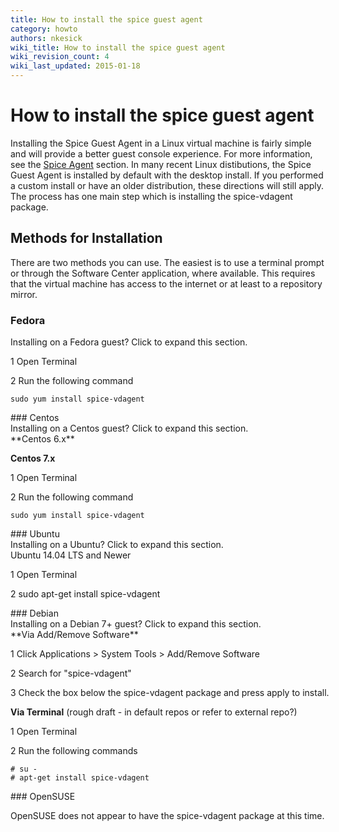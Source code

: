 ```yaml
---
title: How to install the spice guest agent
category: howto
authors: nkesick
wiki_title: How to install the spice guest agent
wiki_revision_count: 4
wiki_last_updated: 2015-01-18
---
```


# How to install the spice guest agent

Installing the Spice Guest Agent in a Linux virtual machine is fairly simple and will provide a better guest console experience. For more information, see the [Spice Agent](Understanding_Guest_Agents_and_Other_Tools#Spice_Agent) section. In many recent Linux distibutions, the Spice Guest Agent is installed by default with the desktop install. If you performed a custom install or have an older distribution, these directions will still apply. The process has one main step which is installing the spice-vdagent package.

## Methods for Installation

There are two methods you can use. The easiest is to use a terminal prompt or through the Software Center application, where available. This requires that the virtual machine has access to the internet or at least to a repository mirror.

### Fedora

<div class="toccolours mw-collapsible mw-collapsed" style="width:800px">
Installing on a Fedora guest? Click to expand this section.

<div class="mw-collapsible-content">

1 Open Terminal

2 Run the following command

<!-- -->

    sudo yum install spice-vdagent

</div>
</div>
### Centos

<div class="toccolours mw-collapsible mw-collapsed" style="width:800px">
Installing on a Centos guest? Click to expand this section.

<div class="mw-collapsible-content">
**Centos 6.x**

**Centos 7.x**

1 Open Terminal

2 Run the following command

<!-- -->

    sudo yum install spice-vdagent

</div>
</div>
### Ubuntu

<div class="toccolours mw-collapsible mw-collapsed" style="width:800px">
Installing on a Ubuntu? Click to expand this section.

<div class="mw-collapsible-content">
Ubuntu 14.04 LTS and Newer

1 Open Terminal

2 sudo apt-get install spice-vdagent

</div>
</div>
### Debian

<div class="toccolours mw-collapsible mw-collapsed" style="width:800px">
Installing on a Debian 7+ guest? Click to expand this section.

<div class="mw-collapsible-content">
**Via Add/Remove Software**

1 Click Applications > System Tools > Add/Remove Software

2 Search for "spice-vdagent"

3 Check the box below the spice-vdagent package and press apply to install.

**Via Terminal** (rough draft - in default repos or refer to external repo?)

1 Open Terminal

2 Run the following commands

<!-- -->

    # su -
    # apt-get install spice-vdagent

</div>
</div>
### OpenSUSE

OpenSUSE does not appear to have the spice-vdagent package at this time.
